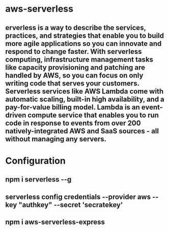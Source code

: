 # aws-serverless
## erverless is a way to describe the services, practices, and strategies that enable you to build more agile applications so you can innovate and respond to change faster. With serverless computing, infrastructure management tasks like capacity provisioning and patching are handled by AWS, so you can focus on only writing code that serves your customers. Serverless services like AWS Lambda come with automatic scaling, built-in high availability, and a pay-for-value billing model. Lambda is an event-driven compute service that enables you to run code in response to events from over 200 natively-integrated AWS and SaaS sources - all without managing any servers. 


# Configuration
## npm i serverless --g
## serverless config credentials --provider aws --key "authkey" --secret 'secratekey'
## npm i aws-serverless-express

